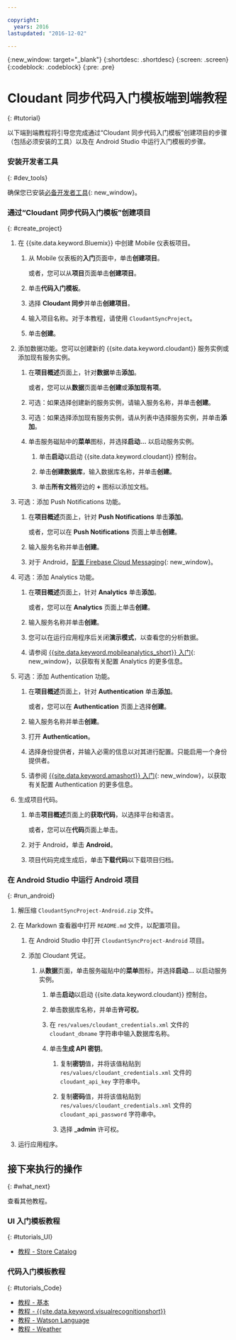```yaml
---

copyright:
  years: 2016
lastupdated: "2016-12-02"

---
```

{:new_window: target="_blank"}
{:shortdesc: .shortdesc}
{:screen: .screen}
{:codeblock: .codeblock}
{:pre: .pre}

# Cloudant 同步代码入门模板端到端教程
{: #tutorial}

以下端到端教程将引导您完成通过“Cloudant 同步代码入门模板”创建项目的步骤（包括必须安装的工具）以及在 Android Studio 中运行入门模板的步骤。


### 安装开发者工具
{: #dev_tools}

确保您已安装[必备开发者工具](get_code.html#prereq-dev-tools){: new_window}。


### 通过“Cloudant 同步代码入门模板”创建项目
{: #create_project}

1. 在 {{site.data.keyword.Bluemix}} 中创建 Mobile 仪表板项目。

   1. 从 Mobile 仪表板的**入门**页面中，单击**创建项目**。

      或者，您可以从**项目**页面单击**创建项目**。

   2. 单击**代码入门模板**。

   3. 选择 **Cloudant 同步**并单击**创建项目**。

   4. 输入项目名称。对于本教程，请使用 `CloudantSyncProject`。
   
   5. 单击**创建**。

2. 添加数据功能。您可以创建新的 {{site.data.keyword.cloudant}} 服务实例或添加现有服务实例。

   1. 在**项目概述**页面上，针对**数据**单击**添加**。

      或者，您可以从**数据**页面单击**创建**或**添加现有项**。
      
   2. 可选：如果选择创建新的服务实例，请输入服务名称，并单击**创建**。

   3. 可选：如果选择添加现有服务实例，请从列表中选择服务实例，并单击**添加**。

   4. 单击服务磁贴中的**菜单**图标，并选择**启动...** 以启动服务实例。

      1. 单击**启动**以启动 {{site.data.keyword.cloudant}} 控制台。

      2. 单击**创建数据库**，输入数据库名称，并单击**创建**。

      3. 单击**所有文档**旁边的 **+** 图标以添加文档。

3. 可选：添加 Push Notifications 功能。

   1. 在**项目概述**页面上，针对 **Push Notifications** 单击**添加**。

      或者，您可以在 **Push Notifications** 页面上单击**创建**。

   2. 输入服务名称并单击**创建**。

   3. 对于 Android，[配置 Firebase Cloud Messaging](/docs/services/mobilepush/t_push_provider_android.html){: new_window}。
   
4. 可选：添加 Analytics 功能。

   1. 在**项目概述**页面上，针对 **Analytics** 单击**添加**。

      或者，您可以在 **Analytics** 页面上单击**创建**。

   2. 输入服务名称并单击**创建**。
   
   3. 您可以在运行应用程序后关闭**演示模式**，以查看您的分析数据。
   
   4. 请参阅 [{{site.data.keyword.mobileanalytics_short}} 入门](/docs/services/mobileanalytics/index.html){: new_window}，以获取有关配置 Analytics 的更多信息。
  
5. 可选：添加 Authentication 功能。

   1. 在**项目概述**页面上，针对 **Authentication** 单击**添加**。

      或者，您可以在 **Authentication** 页面上选择**创建**。

   2. 输入服务名称并单击**创建**。
   
   3. 打开 **Authentication**。
   
   4. 选择身份提供者，并输入必需的信息以对其进行配置。只能启用一个身份提供者。

   5. 请参阅 [{{site.data.keyword.amashort}} 入门](/docs/services/mobileaccess/index.html){: new_window}，以获取有关配置 Authentication 的更多信息。

6. 生成项目代码。

   1. 单击**项目概述**页面上的**获取代码**，以选择平台和语言。
   
      或者，您可以在**代码**页面上单击。
      
   2. 对于 Android，单击 **Android**。
   
   3. 项目代码完成生成后，单击**下载代码**以下载项目归档。


### 在 Android Studio 中运行 Android 项目
{: #run_android}

1. 解压缩 `CloudantSyncProject-Android.zip` 文件。

2. 在 Markdown 查看器中打开 `README.md` 文件，以配置项目。

   1. 在 Android Studio 中打开 `CloudantSyncProject-Android` 项目。

   2. 添加 Cloudant 凭证。

      1. 从**数据**页面，单击服务磁贴中的**菜单**图标，并选择**启动...** 以启动服务实例。

         1. 单击**启动**以启动 {{site.data.keyword.cloudant}} 控制台。

         2. 单击数据库名称，并单击**许可权**。

         3. 在 `res/values/cloudant_credentials.xml` 文件的 `cloudant_dbname` 字符串中输入数据库名称。

         4. 单击**生成 API 密钥**。

             1. 复制**密钥**值，并将该值粘贴到 `res/values/cloudant_credentials.xml` 文件的 `cloudant_api_key` 字符串中。

             2. 复制**密码**值，并将该值粘贴到 `res/values/cloudant_credentials.xml` 文件的 `cloudant_api_password` 字符串中。

             3. 选择 **_admin** 许可权。
      
3. 运行应用程序。


## 接下来执行的操作
{: #what_next}

查看其他教程。


### UI 入门模板教程
{: #tutorials_UI}

* [教程 - Store Catalog](tutorial_store_catalog.html)


### 代码入门模板教程
{: #tutorials_Code}

* [教程 - 基本](tutorial.html)
* [教程 - {{site.data.keyword.visualrecognitionshort}}](tutorial_visual_recognition.html)
* [教程 - Watson Language](tutorial_watson_language.html)
* [教程 - Weather](tutorial_weather.html)
